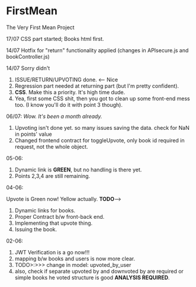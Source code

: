 # FirstMean
The Very First Mean Project

17/07
CSS part started; Books html first.

14/07
Hotfix for "return" functionality applied (changes in APIsecure.js and bookController.js)

14/07
Sorry didn't 
1. ISSUE/RETURN/UPVOTING done. <-- Nice
2. Regression part needed at returning part (but I'm pretty confident).
3. **CSS**. Make this a priority. It's high time dude.
4. Yea, first some CSS shit, then you got to clean up some front-end mess too. (I know you'll do it with point 3 though).


06/07: *Wow. It's been a month already.*
1. Upvoting isn't done yet. so many issues saving the data. check for NaN in points' value
2. Changed frontend contract for toggleUpvote, only book id required in request, not the whole object.


05-06:
1. Dynamic link is **GREEN**, but no handling is there yet.
2. Points 2,3,4 are still remaining.
<eom>


04-06:

Upvote is Green now! Yellow actually.
**TODO**--> 
 1. Dynamic links for books.
 2. Proper Contract b/w front-back end.
 3. Implementing that upvote thing.
 4. Issuing the book.


02-06: 

1. JWT Verification is a go now!!!
2. mapping b/w books and users is now more clear.
3. TODO>:>>> change in model: upvoted_by_user
4. also, check if separate upvoted by and downvoted by are required or simple books he voted structure is good **ANALYSIS REQUIRED**.
